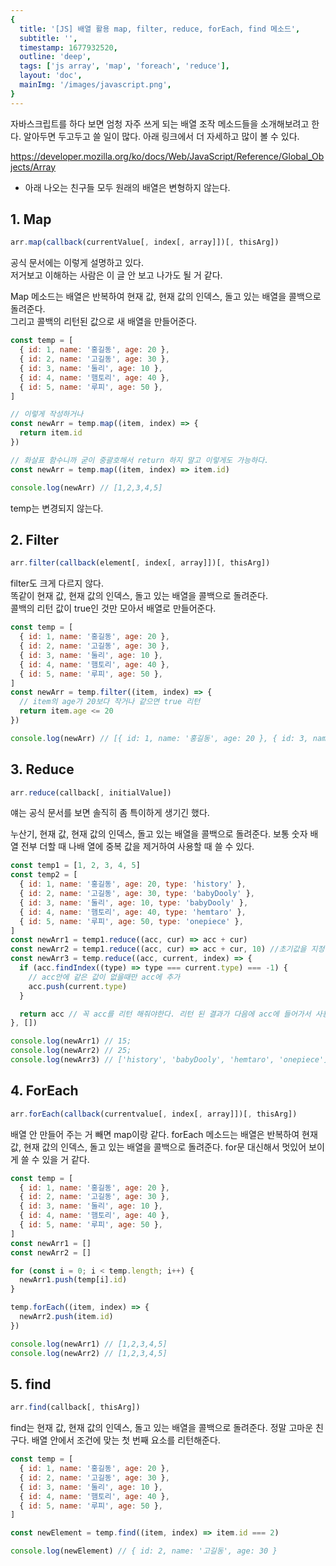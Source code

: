 ```yaml
---
{
  title: '[JS] 배열 활용 map, filter, reduce, forEach, find 메소드',
  subtitle: '',
  timestamp: 1677932520,
  outline: 'deep',
  tags: ['js array', 'map', 'foreach', 'reduce'],
  layout: 'doc',
  mainImg: '/images/javascript.png',
}
---
```


자바스크립트를 하다 보면 엄청 자주 쓰게 되는 배열 조작 메소드들을 소개해보려고 한다.
알아두면 두고두고 쓸 일이 많다.
아래 링크에서 더 자세하고 많이 볼 수 있다.

https://developer.mozilla.org/ko/docs/Web/JavaScript/Reference/Global_Objects/Array

- 아래 나오는 친구들 모두 원래의 배열은 변형하지 않는다.

## 1. Map

```js
arr.map(callback(currentValue[, index[, array]])[, thisArg])
```

공식 문서에는 이렇게 설명하고 있다.  
저거보고 이해하는 사람은 이 글 안 보고 나가도 될 거 같다.

Map 메소드는 배열은 반복하여 현재 값, 현재 값의 인덱스, 돌고 있는 배열을 콜백으로 돌려준다.  
그리고 콜백의 리턴된 값으로 새 배열을 만들어준다.

```js
const temp = [
  { id: 1, name: '홍길동', age: 20 },
  { id: 2, name: '고길동', age: 30 },
  { id: 3, name: '둘리', age: 10 },
  { id: 4, name: '햄토리', age: 40 },
  { id: 5, name: '루피', age: 50 },
]

// 이렇게 작성하거나
const newArr = temp.map((item, index) => {
  return item.id
})

// 화살표 함수니까 굳이 중괄호해서 return 하지 말고 이렇게도 가능하다.
const newArr = temp.map((item, index) => item.id)

console.log(newArr) // [1,2,3,4,5]
```

temp는 변경되지 않는다.

## 2. Filter

```js
arr.filter(callback(element[, index[, array]])[, thisArg])
```

filter도 크게 다르지 않다.  
똑같이 현재 값, 현재 값의 인덱스, 돌고 있는 배열을 콜백으로 돌려준다.  
콜백의 리턴 값이 true인 것만 모아서 배열로 만들어준다.

```js
const temp = [
  { id: 1, name: '홍길동', age: 20 },
  { id: 2, name: '고길동', age: 30 },
  { id: 3, name: '둘리', age: 10 },
  { id: 4, name: '햄토리', age: 40 },
  { id: 5, name: '루피', age: 50 },
]
const newArr = temp.filter((item, index) => {
  // item의 age가 20보다 작거나 같으면 true 리턴
  return item.age <= 20
})

console.log(newArr) // [{ id: 1, name: '홍길동', age: 20 }, { id: 3, name: '둘리', age: 10 }]
```

## 3. Reduce

```js
arr.reduce(callback[, initialValue])
```

얘는 공식 문서를 보면 솔직히 좀 특이하게 생기긴 했다.

누산기, 현재 값, 현재 값의 인덱스, 돌고 있는 배열을 콜백으로 돌려준다.
보통 숫자 배열 전부 더할 때 나배 열에 중복 값을 제거하여 사용할 때 쓸 수 있다.

```js
const temp1 = [1, 2, 3, 4, 5]
const temp2 = [
  { id: 1, name: '홍길동', age: 20, type: 'history' },
  { id: 2, name: '고길동', age: 30, type: 'babyDooly' },
  { id: 3, name: '둘리', age: 10, type: 'babyDooly' },
  { id: 4, name: '햄토리', age: 40, type: 'hemtaro' },
  { id: 5, name: '루피', age: 50, type: 'onepiece' },
]
const newArr1 = temp1.reduce((acc, cur) => acc + cur)
const newArr2 = temp1.reduce((acc, cur) => acc + cur, 10) //초기값을 지정해줄 수도 있다.
const newArr3 = temp.reduce((acc, current, index) => {
  if (acc.findIndex((type) => type === current.type) === -1) {
    // acc안에 같은 값이 없을때만 acc에 추가
    acc.push(current.type)
  }

  return acc // 꼭 acc를 리턴 해줘야한다. 리턴 된 결과가 다음에 acc에 들어가서 사용됨.
}, [])

console.log(newArr1) // 15;
console.log(newArr2) // 25;
console.log(newArr3) // ['history', 'babyDooly', 'hemtaro', 'onepiece'];
```

## 4. ForEach 

```js
arr.forEach(callback(currentvalue[, index[, array]])[, thisArg])
```

배열 안 만들어 주는 거 빼면 map이랑 같다.
forEach 메소드는 배열은 반복하여 현재 값, 현재 값의 인덱스, 돌고 있는 배열을 콜백으로 돌려준다.
for문 대신해서 멋있어 보이게 쓸 수 있을 거 같다.

```js
const temp = [
  { id: 1, name: '홍길동', age: 20 },
  { id: 2, name: '고길동', age: 30 },
  { id: 3, name: '둘리', age: 10 },
  { id: 4, name: '햄토리', age: 40 },
  { id: 5, name: '루피', age: 50 },
]
const newArr1 = []
const newArr2 = []

for (const i = 0; i < temp.length; i++) {
  newArr1.push(temp[i].id)
}

temp.forEach((item, index) => {
  newArr2.push(item.id)
})

console.log(newArr1) // [1,2,3,4,5]
console.log(newArr2) // [1,2,3,4,5]
```

## 5. find

```js
arr.find(callback[, thisArg])
```

find는 현재 값, 현재 값의 인덱스, 돌고 있는 배열을 콜백으로 돌려준다.
정말 고마운 친구다. 배열 안에서 조건에 맞는 첫 번째 요소를 리턴해준다.

```js 
const temp = [
  { id: 1, name: '홍길동', age: 20 },
  { id: 2, name: '고길동', age: 30 },
  { id: 3, name: '둘리', age: 10 },
  { id: 4, name: '햄토리', age: 40 },
  { id: 5, name: '루피', age: 50 },
]

const newElement = temp.find((item, index) => item.id === 2)

console.log(newElement) // { id: 2, name: '고길동', age: 30 }
```
